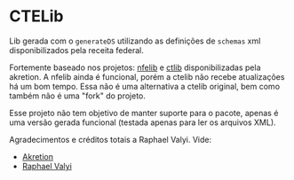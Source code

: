 # CTELib

Lib gerada com o `generateDS` utilizando as definições de `schemas` xml disponibilizados pela receita federal.

Fortemente baseado nos projetos: [nfelib](https://github.com/akretion/nfelib) e [ctlib](https://github.com/akretion/ctelib) disponibilizadas pela akretion. A nfelib ainda é funcional, porém a ctelib não recebe atualizações há um bom tempo. Essa não é uma alternativa a ctelib original, bem como também não é uma "fork" do projeto.

Esse projeto não tem objetivo de manter suporte para o pacote, apenas é uma versão gerada funcional (testada apenas para ler os arquivos XML).

Agradecimentos e créditos totais a Raphael Valyi. Vide:

- [Akretion](https://github.com/akretion)
- [Raphael Valyi](https://github.com/rvalyi)

